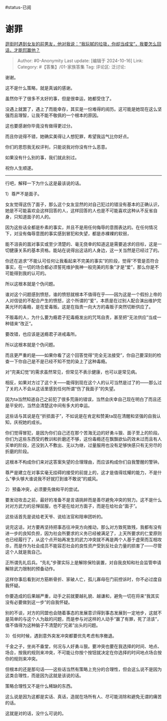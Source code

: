 #status-已阅 
# 谢罪
[逛街时遇到女友的前男友，他对我说：“我玩腻的垃圾，你却当成宝”，我要怎么回话，才能怼赢他？](https://www.zhihu.com/question/665887718/answer/6313481638)

> Author: #0-Anonymity
> Last update: [编辑于 2024-10-16]
> Link:
> Category: #【答集】/01-家族答集 
> Tag: 
> 评论区:
> 泛讨论:

谢谢。

这不是什么策略，就是真诚的感谢。

虽然你干了很多不太好的事，但是很幸运，她都受住了。

没遇上就罢了，遇上了而能幸存，其实是一份难得的阅历。这可能是她现在这么坚强而且理智，让我不能不敬佩的一个根本的原因。

这也要感谢你毕竟没有做得更过分。

而且你说得不错，她确实美得让人想犯罪，希望我运气比你好点。

你们的恩怨我无权评判，只能说我对你没有什么恶意。

如果没有什么别的事，我们就此别过。

祝你人生顺遂。

--------------------

行吧，解释一下为什么这是最该说的话。

1）尊严不是面子。

女友觉得这伤了面子，那么这个女友显然的对自己犯过的错没有基本的正确认识，她是不可能喜欢会这样回答的人，这样回答的人也是不可能喜欢这种从不反省自身，只知道面子的人的。

因为这些话全都是朴素的事实，并且不是用任何侮辱的意图表达的。在任何情况下，对没有侮辱意图的事实感到冒犯和失望，都是赤裸裸的软弱，

能不沮丧的面对事实或至少清楚的、毫无侥幸的知道这是需要追求的目标，这是一切健康关系的基本资格。能站在说得出这话的人身边，这一关当然是已经过了的。

你还在追求“不能认可任何让我看起来不完美的事实”的阶段，觉得“不管是否符合事实，在一切的场合都必须誓死维护我神一般完美的形象”才是“爱”，那么你是不可能得到我的认可的。

所以这根本就是个伪问题。

谁对这个问题感到愤怒，谁的愤怒就根本不值得在乎——因为这是一个假扮上帝的人对信徒的不配合产生的愤怒，这个所谓的“爱”，本质是在过别人配合演出维护完美光环的毒瘾，是在爱毒贩。这是在指责一向大方的毒贩子突然切断供应了。

不贩毒的人，为什么要为瘾君子犯毒瘾发出的咒骂自责，甚至把“无法供应”当成一种错来“改正”。

要改错，也应该是送瘾君子进戒毒所。

所以这根本就是个伪问题。

而且更严重的是——如果你看了这个回答觉得“完全无法接受”，你自己要深刻的检查一下你自己是不是已经不知不觉的染上了这种毒瘾。

对“完美幻觉”的需求虽然常见，但常见不表示健康，也可以是常见病。

相反，如果对方过了这个关——能得到现在这个人的认可当然是过了的——那么过了关的人不会从这话里感到任何所谓“伤了我面子”的失望。

因为ta当然知道自己之前犯了很多荒唐的错误，当然会庆幸自己现在明白了而且还是平安的，当然会清楚这中间有多大的幸运。

这些话与其说是在“折损面子”，不如说是在肯定和赞美ta现在清醒和坚强的自我认知，庆祝她的成长。

你们觉得冒犯，是因为你们自己还在那个苦海无边的好勇斗狠、面子至上的阶段。你们为这些东西受的教训和折磨还不够，这份毒瘾还在飘飘欲仙药效未过而且有人买单的阶段，还没到入不敷出、无以为继，过量服用也没有足够快感只有无穷尽的折磨的阶段。

这根本不构成你们来对这答案失望的合理理由，而应该构成你们自我警醒的警钟。

尊严是建立在对事实毫无挂碍的接受的前提上的，这才是值得炫耀的能力，不是什么“拳头够大谁说我不好就打到谁不敢说”的威风。

2）预备冲突，必须要先做和平的尝试。

要发动攻击之前，最好的准备不是言语挑衅而是善尽避免冲突的努力。这不是什么对对方武力的忌惮屈服，也不是在给对方面子，而是在给社会“面子”。

这些话首先是说给老天爷、说给法官和陪审团听的。

说完这话，对方要再坚持把事态往冲突方向推动，那么对方致死致残，我都有没有进一步的良知负担，因为社会所要求的义务已经被满足了，上天所要求的仁爱原则也已经履行了，从这个点开始再发生的武力冲突就不再是两个人基于虚荣而互相攻杀，而是作为社会成员不能容忍社会的良性资产受到反社会力量的损害了——尽管这个人就是我自己。

正所谓先礼后兵。“先礼”步骤实际上是解除保险装置，对自我良知和社会监管申请解除武力限制的预备动作。

这样你事后看到对方筋断骨折、家破人亡，孤儿寡母在门前控诉时，你不必过度自我怀疑。

你要造成的后果越严重，动手之前就要越礼貌、越谦和，避免一切在将来“我其实没有必要做到这一步”的自我怀疑。

别的不谈，对方的同盟也会随着事态的发展意识得到事态发展到一定地步，这就不是简单的与这个人为敌的问题，而是参与对这样的人动手“赢了有罪，死了活该”，值不值得为这种脑子不清楚的“兄弟”出头的问题。

3）任何时候，遇到意外突发冲突都要优先考虑有序撤退。

千金之子，坐尚不垂堂，何况与人好勇斗狠。要冲突也要在我选择的时间、地点、场合，按我的规则来冲突，不可能让你按个按钮就决定在你选择的时间地点场合按你的规则来冲突。

但根本的还是那句话——这些话当然有策略上充分的合理性，但会这么说不是因为这类合理性，而是因为这就是该说的话。

策略合理性又不是什么稀缺的东西。

这么说是因为这都是实话、真话，造就在场所有人、尽可能消除和避免无谓的痛苦的话。

这就是对的话，没什么可说的。